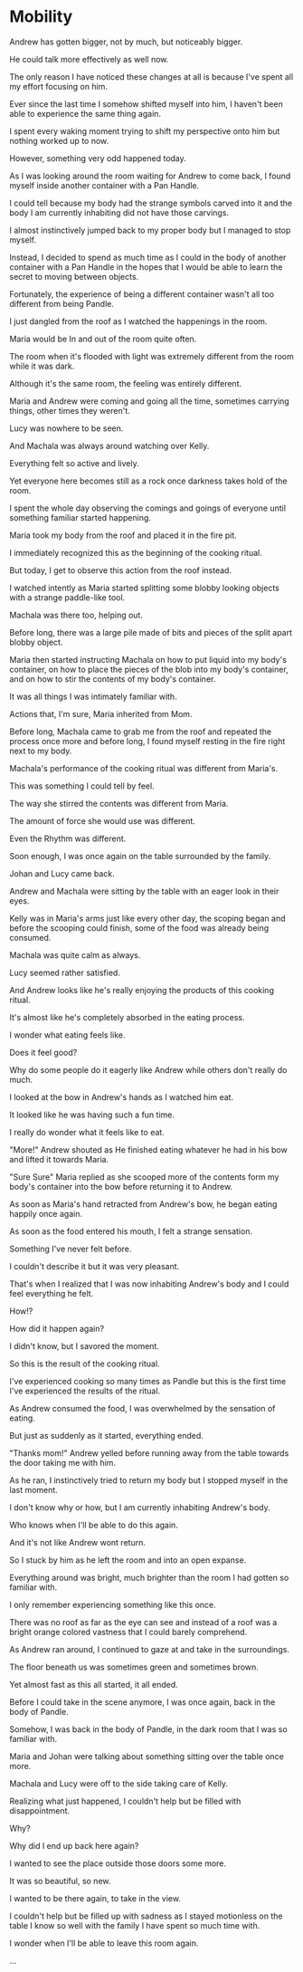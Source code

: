 # **Mobility**

Andrew has gotten bigger, not by much, but noticeably bigger.

He could talk more effectively as well now.

The only reason I have noticed these changes at all is because I've spent all my effort focusing on him.

Ever since the last time I somehow shifted myself into him, I haven't been able to experience the same thing again.

I spent every waking moment trying to shift my perspective onto him but nothing worked up to now.

However, something very odd happened today.

As I was looking around the room waiting for Andrew to come back, I found myself inside another container with a Pan Handle.

I could tell because my body had the strange symbols carved into it and the body I am currently inhabiting did not have those carvings.

I almost instinctively jumped back to my proper body but I managed to stop myself.

Instead, I decided to spend as much time as I could in the body of another container with a Pan Handle in the hopes that I would be able to learn the secret to moving between objects.

Fortunately, the experience of being a different container wasn't all too different from being Pandle.

I just dangled from the roof as I watched the happenings in the room.

Maria would be In and out of the room quite often.

The room when it's flooded with light was extremely different from the room while it was dark.

Although it's the same room, the feeling was entirely different.

Maria and Andrew were coming and going all the time, sometimes carrying things, other times they weren't.

Lucy was nowhere to be seen.

And Machala was always around watching over Kelly.

Everything felt so active and lively.

Yet everyone here becomes still as a rock once darkness takes hold of the room.

I spent the whole day observing the comings and goings of everyone until something familiar started happening.

Maria took my body from the roof and placed it in the fire pit.

I immediately recognized this as the beginning of the cooking ritual.

But today, I get to observe this action from the roof instead.

I watched intently as Maria started splitting some blobby looking objects with a strange paddle-like tool.

Machala was there too, helping out.

Before long, there was a large pile made of bits and pieces of the split apart blobby object.

Maria then started instructing Machala on how to put liquid into my body's container, on how to place the pieces of the blob into my body's container, and on how to stir the contents of my body's container.

It was all things I was intimately familiar with.

Actions that, I'm sure, Maria inherited from Mom.

Before long, Machala came to grab me from the roof and repeated the process once more and before long, I found myself resting in the fire right next to my body.

Machala's performance of the cooking ritual was different from Maria's.

This was something I could tell by feel.

The way she stirred the contents was different from Maria.

The amount of force she would use was different.

Even the Rhythm was different.

Soon enough, I was once again on the table surrounded by the family.

Johan and Lucy came back.

Andrew and Machala were sitting by the table with an eager look in their eyes.

Kelly was in Maria's arms just like every other day, the scoping began and before the scooping could finish, some of the food was already being consumed.

Machala was quite calm as always.

Lucy seemed rather satisfied.

And Andrew looks like he's really enjoying the products of this cooking ritual.

It's almost like he's completely absorbed in the eating process.

I wonder what eating feels like.

Does it feel good?

Why do some people do it eagerly like Andrew while others don't really do much.

I looked at the bow in Andrew's hands as I watched him eat.

It looked like he was having such a fun time.

I really do wonder what it feels like to eat.

"More!" Andrew shouted as He finished eating whatever he had in his bow and lifted it towards Maria.

"Sure Sure" Maria replied as she scooped more of the contents form my body's container into the bow before returning it to Andrew.

As soon as Maria's hand retracted from Andrew's bow, he began eating happily once again.

As soon as the food entered his mouth, I felt a strange sensation.

Something I've never felt before.

I couldn't describe it but it was very pleasant.

That's when I realized that I was now inhabiting Andrew's body and I could feel everything he felt.

How!?

How did it happen again?

I didn't know, but I savored the moment.

So this is the result of the cooking ritual.

I've experienced cooking so many times as Pandle but this is the first time I've experienced the results of the ritual.

As Andrew consumed the food, I was overwhelmed by the sensation of eating.

But just as suddenly as it started, everything ended.

"Thanks mom!" Andrew yelled before running away from the table towards the door taking me with him.

As he ran, I instinctively tried to return my body but I stopped myself in the last moment.

I don't know why or how, but I am currently inhabiting Andrew's body.

Who knows when I'll be able to do this again.

And it's not like Andrew wont return.

So I stuck by him as he left the room and into an open expanse.

Everything around was bright, much brighter than the room I had gotten so familiar with.

I only remember experiencing something like this once.

There was no roof as far as the eye can see and instead of a roof was a bright orange colored vastness that I could barely comprehend.

As Andrew ran around, I continued to gaze at and take in the surroundings.

The floor beneath us was sometimes green and sometimes brown.

Yet almost fast as this all started, it all ended.

Before I could take in the scene anymore, I was once again, back in the body of Pandle.

Somehow, I was back in the body of Pandle, in the dark room that I was so familiar with.

Maria and Johan were talking about something sitting over the table once more.

Machala and Lucy were off to the side taking care of Kelly.

Realizing what just happened, I couldn't help but be filled with disappointment.

Why?

Why did I end up back here again?

I wanted to see the place outside those doors some more.

It was so beautiful, so new.

I wanted to be there again, to take in the view.

I couldn't help but be filled up with sadness as I stayed motionless on the table I know so well with the family I have spent so much time with.

I wonder when I'll be able to leave this room again.

...